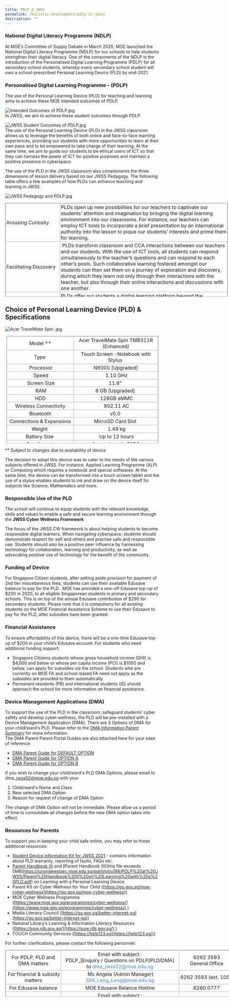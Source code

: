 ```yaml
---
title: PDLP @ JWSS
permalink: /holistic-development/pdlp-at-jwss/
description: ""
---
```

### National Digital Literacy Programme (NDLP)


At MOE’s Committee of Supply Debate in March 2020, MOE launched the National Digital Literacy Programme (NDLP) for our schools to help students strengthen their digital literacy. One of the components of the NDLP is the introduction of the Personalised Digital Learning Programme (PDLP) for all secondary school students, whereby every secondary school student will own a school-prescribed Personal Learning Device (PLD) by end-2021.

### Personalised Digital Learning Programme – (PDLP)

The use of the Personal Learning Device (PLD) for teaching and learning aims to achieve these MOE intended outcomes of PDLP.   
  
![Intended Outcomes of PDLP.jpg](/images/Intended%20Outcomes%20of%20PDLP.jpg)  
In JWSS, we aim to achieve these student outcomes through PDLP.  
  
![JWSS Student Outcomes of PDLP.jpg](/images/JWSS%20Student%20Outcomes%20of%20PDLP.jpg)  
The use of the Personal Learning Device (PLD) in the JWSS classroom allows us to leverage the benefits of both online and face-to-face learning experiences, providing our students with more opportunities to learn at their own pace and to be empowered to take charge of their learning. At the same time, we aim to guide our students to be ethical users of ICT so that they can harness the power of ICT for positive purposes and maintain a positive presence in cyberspace.  
  
The use of the PLD in the JWSS classroom also complements the three dimensions of lesson delivery based on our JWSS Pedagogy. The following table offers a few examples of how PLDs can enhance teaching and learning in JWSS.  
  
![JWSS Pedagogy and PDLP.jpg](/images/JWSS%20Pedagogy%20and%20PDLP.jpg)  

<table class="ive_eobj_center iveo_table ives_tab_simple3" style="margin: auto; outline: 0px; padding: 0px; border-collapse: collapse; clear: both; border: 1px solid rgb(170, 170, 170); width: 728px; height: 307px;"><tbody style="margin: 0px; outline: 0px; padding: 0px;"><tr style="margin: 0px; outline: 0px; padding: 0px;"><td style="margin: 0px; outline: 0px; padding: 2px; text-align: left; border: 1px solid rgb(170, 170, 170); width: 174px;">Arousing Curiosity</td><td style="margin: 0px; outline: 0px; padding: 2px; text-align: left; border: 1px solid rgb(170, 170, 170); width: 546px;">PLDs open up new possibilities for our teachers to captivate our students’ attention and imagination by bringing the digital learning environment into our classrooms. For instance, our teachers can employ ICT tools to incorporate a brief presentation by an international authority into the lesson to pique our students’ interests and prime them for learning.</td></tr><tr style="margin: 0px; outline: 0px; padding: 0px;"><td style="margin: 0px; outline: 0px; padding: 2px; text-align: left; border: 1px solid rgb(170, 170, 170);">Facilitating Discovery</td><td style="margin: 0px; outline: 0px; padding: 2px; text-align: left; border: 1px solid rgb(170, 170, 170);">&nbsp;PLDs transform classroom and CCA interactions between our teachers and our students. With the use of ICT tools, all students can respond simultaneously to the teacher’s questions and can respond to each other’s posts. Such collaborative learning fostered amongst our students can then set them on a journey of exploration and discovery, during which they learn not only through their interactions with the teacher, but also through their online interactions and discussions with one another.</td></tr><tr style="margin: 0px; outline: 0px; padding: 0px;"><td style="margin: 0px; outline: 0px; padding: 2px; text-align: left; border: 1px solid rgb(170, 170, 170); width: 60px;">Enabling Insights</td><td style="margin: 0px; outline: 0px; padding: 2px; text-align: left; border: 1px solid rgb(170, 170, 170); width: 60px;">PLDs offer our students a digital learning platform beyond the classroom to help them understand how their learning is relevant to their lives. For instance, students’ typed responses on an online discussion can be recorded, revisited, reviewed and reflected upon, long after the lesson has concluded. Our teachers can then extend our students’ learning by linking them to further readings that elaborate on topics of their interest.</td></tr></tbody></table>

  

## Choice of Personal Learning Device (PLD) & Specifications


![Acer TravelMate Spin .jpg](/images/Acer%20TravelMate%20Spin%20.jpg)  

<table class="ive_eobj_center iveo_table ives_tab_simple3" style="margin: auto; outline: 0px; padding: 0px; border-collapse: collapse; clear: both; border: 1px solid rgb(170, 170, 170); width: 497px; height: 351px;"><tbody style="margin: 0px; outline: 0px; padding: 0px;"><tr style="margin: 0px; outline: 0px; padding: 0px;"><td style="margin: 0px; outline: 0px; padding: 2px; text-align: center; border: 1px solid rgb(170, 170, 170); width: 217px;">Model **</td><td style="margin: 0px; outline: 0px; padding: 2px; text-align: center; border: 1px solid rgb(170, 170, 170); width: 272px;">Acer TravelMate Spin TMB311R (Enhanced)</td></tr><tr style="margin: 0px; outline: 0px; padding: 0px;"><td style="margin: 0px; outline: 0px; padding: 2px; text-align: center; border: 1px solid rgb(170, 170, 170);">Type&nbsp;</td><td style="margin: 0px; outline: 0px; padding: 2px; text-align: center; border: 1px solid rgb(170, 170, 170);">Touch Screen -Notebook with Stylus&nbsp;</td></tr><tr style="margin: 0px; outline: 0px; padding: 0px;"><td style="margin: 0px; outline: 0px; padding: 2px; text-align: center; border: 1px solid rgb(170, 170, 170);">&nbsp;Processor</td><td style="margin: 0px; outline: 0px; padding: 2px; text-align: center; border: 1px solid rgb(170, 170, 170);">N6000 [Upgraded]</td></tr><tr style="margin: 0px; outline: 0px; padding: 0px;"><td style="margin: 0px; outline: 0px; padding: 2px; text-align: center; border: 1px solid rgb(170, 170, 170);">&nbsp;Speed</td><td style="margin: 0px; outline: 0px; padding: 2px; text-align: center; border: 1px solid rgb(170, 170, 170);">&nbsp;1.10 GHz</td></tr><tr style="margin: 0px; outline: 0px; padding: 0px;"><td style="margin: 0px; outline: 0px; padding: 2px; text-align: center; border: 1px solid rgb(170, 170, 170);">&nbsp;Screen Size</td><td style="margin: 0px; outline: 0px; padding: 2px; text-align: center; border: 1px solid rgb(170, 170, 170);">11.6”&nbsp;</td></tr><tr style="margin: 0px; outline: 0px; padding: 0px;"><td style="margin: 0px; outline: 0px; padding: 2px; text-align: center; border: 1px solid rgb(170, 170, 170);">&nbsp;RAM</td><td style="margin: 0px; outline: 0px; padding: 2px; text-align: center; border: 1px solid rgb(170, 170, 170);">8 GB [Upgraded]&nbsp;</td></tr><tr style="margin: 0px; outline: 0px; padding: 0px;"><td style="margin: 0px; outline: 0px; padding: 2px; text-align: center; border: 1px solid rgb(170, 170, 170);">HDD</td><td style="margin: 0px; outline: 0px; padding: 2px; text-align: center; border: 1px solid rgb(170, 170, 170);">&nbsp;128GB eMMC</td></tr><tr style="margin: 0px; outline: 0px; padding: 0px;"><td style="margin: 0px; outline: 0px; padding: 2px; text-align: center; border: 1px solid rgb(170, 170, 170);">Wireless Connectivity</td><td style="margin: 0px; outline: 0px; padding: 2px; text-align: center; border: 1px solid rgb(170, 170, 170);">&nbsp;802.11 AC</td></tr><tr style="margin: 0px; outline: 0px; padding: 0px;"><td style="margin: 0px; outline: 0px; padding: 2px; text-align: center; border: 1px solid rgb(170, 170, 170);">Bluetooth</td><td style="margin: 0px; outline: 0px; padding: 2px; text-align: center; border: 1px solid rgb(170, 170, 170);">v5.0&nbsp;</td></tr><tr style="margin: 0px; outline: 0px; padding: 0px;"><td style="margin: 0px; outline: 0px; padding: 2px; text-align: center; border: 1px solid rgb(170, 170, 170);">Connections &amp; Expansions</td><td style="margin: 0px; outline: 0px; padding: 2px; text-align: center; border: 1px solid rgb(170, 170, 170);">MicroSD Card Slot&nbsp;</td></tr><tr style="margin: 0px; outline: 0px; padding: 0px;"><td style="margin: 0px; outline: 0px; padding: 2px; text-align: center; border: 1px solid rgb(170, 170, 170);">Weight&nbsp;</td><td style="margin: 0px; outline: 0px; padding: 2px; text-align: center; border: 1px solid rgb(170, 170, 170);">&nbsp;1.49 kg</td></tr><tr style="margin: 0px; outline: 0px; padding: 0px;"><td style="margin: 0px; outline: 0px; padding: 2px; text-align: center; border: 1px solid rgb(170, 170, 170);">Battery Size&nbsp;</td><td style="margin: 0px; outline: 0px; padding: 2px; text-align: center; border: 1px solid rgb(170, 170, 170);">&nbsp;Up to 12 hours</td></tr><tr style="margin: 0px; outline: 0px; padding: 0px;"><td style="margin: 0px; outline: 0px; padding: 2px; text-align: center; border: 1px solid rgb(170, 170, 170); width: 60px;">Bundle cost</td><td style="margin: 0px; outline: 0px; padding: 2px; text-align: center; border: 1px solid rgb(170, 170, 170); width: 60px;">Approximately $650</td></tr></tbody></table>

** Subject to changes due to availability of device 

  

The decision to adopt this device was to cater to the needs of the various subjects offered in JWSS. For instance, Applied Learning Programme (ALP) or Computing which requires a notebook and special softwares. At the same time, the device can be transformed into a touch screen tablet and the use of a stylus enables students to ink and draw on the device itself for subjects like Science, Mathematics and more.  

### Responsible Use of the PLD


The school will continue to equip students with the relevant knowledge, skills and values to enable a safe and secure learning environment through the **JWSS Cyber Wellness Framework** 

  

The focus of the JWSS CW framework is about helping students to become responsible digital learners. When navigating cyberspace, students should demonstrate respect for self and others and practise safe and responsible use. Students should also be a positive peer influence by harnessing technology for collaboration, learning and productivity, as well as advocating positive use of technology for the benefit of the community.

### Funding of Device

For Singapore Citizen students, after setting aside provision for payment of 2nd tier miscellaneous fees, students can use their available Edusave balance to pay for the PLD.  MOE has provided a one-off Edusave top-up of $200 in 2020, to all eligible Singaporean students in primary and secondary schools. This is on top of the annual Edusave contribution of $290 for secondary students. Please note that it is compulsory for all existing students on the MOE Financial Assistance Scheme to use their Edusave to pay for the PLD, after subsidies have been granted.

### Financial Assistance


To ensure affordability of this device, there will be a one-time Edusave top-up of $200 in your child’s Edusave account. For students who need additional funding support:

  

*   Singapore Citizens students whose gross household income (GHI) is $4,000 and below or whose per capita income (PCI) is $1000 and below, can apply for subsidies via the school. Students who are currently on MOE FA and school-based FA need not apply as the subsidies are provided to them automatically.
*   Permanent residents (PR) and international students (IS) should approach the school for more information on financial assistance.

### Device Management Applications (DMA)

To support the use of the PLD in the classroom, safeguard students’ cyber safety and develop cyber-wellness, the PLD will be pre-installed with a Device Management Application (DMA). There are 3 Options of DMA for your child/ward's PLD. Please refer to the [DMA Information Parent Summary](/files/DMA%20Information%20Summary.pdf) for more information.   
The DMA Parent Parent Portal Guides are also attached here for your ease of reference.   

*   [DMA Parent Guide for DEFAULT OPTION](/files/DMA%20Parent%20Guide%20for%20Default%20Option%20Windows%20Devices.pdf) 
*   [DMA Parent Guide for OPTION A](/files/DMA%20Parent%20Guide%20for%20Option%20A%20Windows%20Devices.pdf) 
*   [DMA Parent Guide for OPTION B](/files/DMA%20Parent%20Guide%20for%20Option%20B%20Windows%20Devices.pdf) 

If you wish to change your child/ward's PLD DMA Options, please email to dma\_jwss02@moe.edu.sg with your   

1.  Child/ward's Name and Class
2.  New selected DMA Option 
3.  Reason for request of change of DMA Option 

The change of DMA Option will not be immediate. Please allow us a period of time to consolidate all changes before the new DMA option takes into effect. 

### Resources for Parents

To support you in keeping your child safe online, you may refer to these additional resources:

  

*   [Student Device Information Kit for JWSS 2021](https://jurongwestsec.moe.edu.sg/qql/slot/u198/PDLP%20at%20JWSS/Student%20Device%20Information%20Kit%20for%20JWSS%202021.pdf) \- contains information about PLD warranty, reporting of faults, FAQs etc. 
*   [Parent Handbook (I)](/files/Parent%20Handbook%20I%20on%20Learning%20with%20a%20PLD.pdf) and [Parent Handbook (II)]this file exceeds 5MB(https://jurongwestsec.moe.edu.sg/qql/slot/u198/PDLP%20at%20JWSS/Parent%20Handbook%20II%20on%20Learning%20with%20a%20PLD.pdf) on Learning with a Personal Learning Device  
*   Parent Kit on Cyber Wellness for Your Child ([https://go.gov.sg/moe-cyber-wellness](https://go.gov.sg/moe-cyber-wellness))
*   MOE Cyber Wellness Programme ([https://www.moe.gov.sg/programmes/cyber-wellness/](https://www.moe.gov.sg/programmes/cyber-wellness/) )
*   Media Literacy Council ([https://go.gov.sg/better-internet-sg](https://go.gov.sg/better-internet-sg))
*   National Library’s Learning & Information Literacy Resources ([https://sure.nlb.gov.sg/](https://sure.nlb.gov.sg/) )
*   TOUCH Community Services ([https://help123.sg](https://help123.sg/))

  

For further clarifications, please contact the following personnel:  

  

<table class="ive_eobj_center iveo_table ives_tab_simple3" style="margin: auto; outline: 0px; padding: 0px; border-collapse: collapse; clear: both; border: 1px solid rgb(170, 170, 170); width: 751px; height: 154px;"><tbody style="margin: 0px; outline: 0px; padding: 0px;"><tr style="margin: 0px; outline: 0px; padding: 0px;"><td style="margin: 0px; outline: 0px; padding: 2px; text-align: center; border: 1px solid rgb(170, 170, 170); width: 178px;">For PDLP, PLD and DMA matters</td><td style="margin: 0px; outline: 0px; padding: 2px; text-align: center; border: 1px solid rgb(170, 170, 170); width: 384px;">Email with subject :<br style="margin: 0px; outline: 0px; padding: 0px;">PDLP_[Enquiry / Questions on PDLP/PLD/DMA]<br style="margin: 0px; outline: 0px; padding: 0px;">to&nbsp;<a href="mailto:dma_jwss02@moe.edu.sg" target="" style="margin: 0px; outline: 0px; padding: 0px; color: rgb(66, 139, 202); text-decoration: none;">dma_jwss02@moe.edu.sg</a></td><td style="margin: 0px; outline: 0px; padding: 2px; text-align: center; border: 1px solid rgb(170, 170, 170); width: 179px;">6262 3593<br style="margin: 0px; outline: 0px; padding: 0px;">General Office</td></tr><tr style="margin: 0px; outline: 0px; padding: 0px;"><td style="margin: 0px; outline: 0px; padding: 2px; text-align: center; border: 1px solid rgb(170, 170, 170);">&nbsp;For financial &amp; subsidy matters</td><td style="margin: 0px; outline: 0px; padding: 2px; text-align: center; border: 1px solid rgb(170, 170, 170);">&nbsp;Ms Angela (Admin Manager)<br style="margin: 0px; outline: 0px; padding: 0px;"><a href="mailto:SIM_Leng_Leng@moe.edu.sg" target="" style="margin: 0px; outline: 0px; padding: 0px; color: rgb(66, 139, 202); text-decoration: none;">SIM_Leng_Leng@moe.edu.sg</a><br style="margin: 0px; outline: 0px; padding: 0px;"></td><td style="margin: 0px; outline: 0px; padding: 2px; text-align: center; border: 1px solid rgb(170, 170, 170);">6262 3593 (ext. 100)&nbsp;</td></tr><tr style="margin: 0px; outline: 0px; padding: 0px;"><td style="margin: 0px; outline: 0px; padding: 2px; text-align: center; border: 1px solid rgb(170, 170, 170); width: 60px;">For Edusave balance</td><td style="margin: 0px; outline: 0px; padding: 2px; text-align: center; border: 1px solid rgb(170, 170, 170); width: 60px;">MOE Edusave Balance Hotline</td><td style="margin: 0px; outline: 0px; padding: 2px; text-align: center; border: 1px solid rgb(170, 170, 170); width: 60px;">6260 0777</td></tr><tr style="margin: 0px; outline: 0px; padding: 0px;"><td style="margin: 0px; outline: 0px; padding: 2px; text-align: center; border: 1px solid rgb(170, 170, 170);">&nbsp;For any technical issues on PLD&nbsp;</td><td style="margin: 0px; outline: 0px; padding: 2px; text-align: center; border: 1px solid rgb(170, 170, 170);">Email with subject :<br style="margin: 0px; outline: 0px; padding: 0px;">PLD_JWSS[technical problem]<br style="margin: 0px; outline: 0px; padding: 0px;">to acercare.sg@acer.com<br style="margin: 0px; outline: 0px; padding: 0px;">&nbsp;</td><td style="margin: 0px; outline: 0px; padding: 2px; text-align: center; border: 1px solid rgb(170, 170, 170);">1800-895-6278&nbsp;</td></tr><tr style="margin: 0px; outline: 0px; padding: 0px;"><td style="margin: 0px; outline: 0px; padding: 2px; text-align: center; border: 1px solid rgb(170, 170, 170);">For Device Warranty &amp; Assurance&nbsp;&nbsp;</td><td style="margin: 0px; outline: 0px; padding: 2px; text-align: center; border: 1px solid rgb(170, 170, 170);">Please visit website<br style="margin: 0px; outline: 0px; padding: 0px;"><a href="https://secured.acer.com.sg/pld/" target="_blank" style="margin: 0px; outline: 0px; padding: 0px; color: rgb(66, 139, 202); text-decoration: none;">https://secured.acer.com.sg/pld/</a></td><td style="margin: 0px; outline: 0px; padding: 2px; text-align: center; border: 1px solid rgb(170, 170, 170);">&nbsp;-</td></tr></tbody></table>